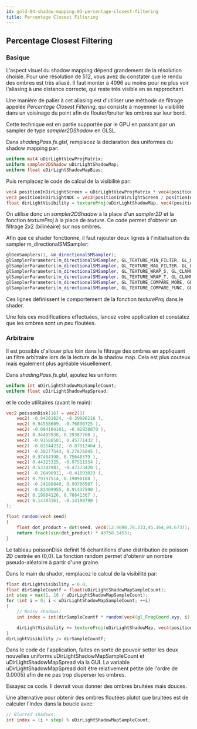 ```yaml
---
id: gold-04-shadow-mapping-03-percentage-closest-filtering
title: Percentage Closest Filtering
---
```


## Percentage Closest Filtering

### Basique

L'aspect visuel du shadow mapping dépend grandement de la résolution choisie. Pour une résolution de 512, vous avez du constater que le rendu des ombres est très aliasé. Il faut monter à 4096 au moins pour ne plus voir l'aliasing à une distance correcte, qui reste très visible en se rapprochant.

Une manière de palier à cet aliasing est d'utiliser une méthode de filtrage appelée *Percentage Closest Filtering*, qui consiste à moyenner la visibilité dans un voisinage du point afin de flouter/bruiter les ombres sur leur bord.

Cette technique est en partie supportée par le GPU en passant par un sampler de type *sampler2DShadow* en GLSL.

Dans *shadingPass.fs.glsl*, remplacez la déclaration des uniformes du shadow mapping par:

```glsl
uniform mat4 uDirLightViewProjMatrix;
uniform sampler2DShadow uDirLightShadowMap;
uniform float uDirLightShadowMapBias;
```

Puis remplacez le code de calcul de la visibilité par:

```glsl
vec4 positionInDirLightScreen = uDirLightViewProjMatrix * vec4(position, 1); // Compute fragment position in NDC space of light
vec3 positionInDirLightNDC = vec3(positionInDirLightScreen / positionInDirLightScreen.w) * 0.5 + 0.5; // Homogeneize + put between 0 and 1
float dirLightVisibility = textureProj(uDirLightShadowMap, vec4(positionInDirLightNDC.xy, positionInDirLightNDC.z - uDirLightShadowMapBias, 1.0), 0.0);
```

On utilise donc un *sampler2DShadow* à la place d'un *sampler2D* et la fonction *textureProj* à la place de *texture*. Ce code permet d'obtenir un filtrage 2x2 (bilinéaire) sur nos ombres.

Afin que ce shader fonctionne, il faut rajouter deux lignes à l'initialisation du sampler m_directionalSMSampler:

```cpp
glGenSamplers(1, &m_directionalSMSampler);
glSamplerParameteri(m_directionalSMSampler, GL_TEXTURE_MIN_FILTER, GL_LINEAR);
glSamplerParameteri(m_directionalSMSampler, GL_TEXTURE_MAG_FILTER, GL_LINEAR);
glSamplerParameteri(m_directionalSMSampler, GL_TEXTURE_WRAP_S, GL_CLAMP_TO_BORDER);
glSamplerParameteri(m_directionalSMSampler, GL_TEXTURE_WRAP_T, GL_CLAMP_TO_BORDER);
glSamplerParameteri(m_directionalSMSampler, GL_TEXTURE_COMPARE_MODE, GL_COMPARE_REF_TO_TEXTURE); // Cette ligne
glSamplerParameteri(m_directionalSMSampler, GL_TEXTURE_COMPARE_FUNC, GL_LEQUAL) // Et celle ci;
```

Ces lignes définissent le comportement de la fonction *textureProj* dans le shader.

Une fois ces modifications effectuées, lancez votre application et constatez que les ombres sont un peu floutées.

### Arbitraire

Il est possible d'allouer plus loin dans le filtrage des ombres en appliquant un filtre arbitraire lors de la lecture de la shadow map. Cela est plus couteux mais également plus agréable visuellement.

Dans *shadingPass.fs.glsl*, ajoutez les uniform:

```glsl
uniform int uDirLightShadowMapSampleCount;
uniform float uDirLightShadowMapSpread;
```

et le code utilitaires (avant le main):

```glsl
vec2 poissonDisk[16] = vec2[](
    vec2( -0.94201624, -0.39906216 ),
    vec2( 0.94558609, -0.76890725 ),
    vec2( -0.094184101, -0.92938870 ),
    vec2( 0.34495938, 0.29387760 ),
    vec2( -0.91588581, 0.45771432 ),
    vec2( -0.81544232, -0.87912464 ),
    vec2( -0.38277543, 0.27676845 ),
    vec2( 0.97484398, 0.75648379 ),
    vec2( 0.44323325, -0.97511554 ),
    vec2( 0.53742981, -0.47373420 ),
    vec2( -0.26496911, -0.41893023 ),
    vec2( 0.79197514, 0.19090188 ),
    vec2( -0.24188840, 0.99706507 ),
    vec2( -0.81409955, 0.91437590 ),
    vec2( 0.19984126, 0.78641367 ),
    vec2( 0.14383161, -0.14100790 )
);

float random(vec4 seed)
{
    float dot_product = dot(seed, vec4(12.9898,78.233,45.164,94.673));
    return fract(sin(dot_product) * 43758.5453);
}
```

Le tableau poissonDisk definit 16 échantillons d'une distribution de poisson 2D centrée en (0,0). La fonction random permet d'obtenir un nombre pseudo-aléatoire à partir d'une graine.

Dans le main du shader, remplacez le calcul de la visibilité par:

```glsl
float dirLightVisibility = 0.0;
float dirSampleCountf = float(uDirLightShadowMapSampleCount);
int step = max(1, 16 / uDirLightShadowMapSampleCount);
for (int i = 0; i < uDirLightShadowMapSampleCount; ++i)
{
    // Noisy shadows:
    int index = int(dirSampleCountf * random(vec4(gl_FragCoord.xyy, i))) % uDirLightShadowMapSampleCount;

    dirLightVisibility += textureProj(uDirLightShadowMap, vec4(positionInDirLightNDC.xy + uDirLightShadowMapSpread * poissonDisk[index], positionInDirLightNDC.z - uDirLightShadowMapBias, 1.0), 0.0);
}
dirLightVisibility /= dirSampleCountf;
```

Dans le code de l'application, faites en sorte de pouvoir setter les deux nouvelles uniforms uDirLightShadowMapSampleCount et uDirLightShadowMapSpread via la GUI. La variable uDirLightShadowMapSpread doit être relativement petite (de l'ordre de 0.0005) afin de ne pas trop disperser les ombres.

Essayez ce code. Il devrait vous donner des ombres bruitées mais douces.

Une alternative pour obtenir des ombres floutées plutot que bruitées est de calculer l'index dans la boucle avec:

```glsl
// Blurred shadows:
int index = (i + step) % uDirLightShadowMapSampleCount;
```